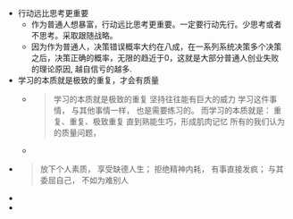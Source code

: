 - 行动远比思考更重要
	- 作为普通人想暴富，行动远比思考更重要。一定要行动先行。少思考或者不思考。采取跟随战略。
	- 因为作为普通人，决策错误概率大约在八成，在一系列系统决策多个决策之后，决策正确的概率，无限的趋近于0，这就是大部分普通人创业失败的理论原因, 越自信亏的越多.
- 学习的本质就是极致的重复，才会有质量
	- > 学习的本质就是极致的重复
	  坚持往往能有巨大的威力
	  学习这件事情，
	  与其他事情一样，
	  也是需要练习的。
	  而学习的本质就是：
	  重复、重复、极致重复
	  直到熟能生巧，形成肌肉记忆
	  所有的我们认为的质量问题，
	-
- > 放下个人素质，
  享受缺德人生；
  拒绝精神内耗，
  有事直接发疯；
  与其委屈自己，
  不如为难别人
-
-